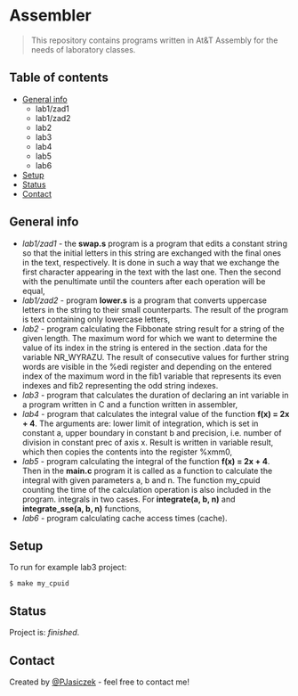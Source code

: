 # Assembler
> This repository contains programs written in At&amp;T Assembly for the needs of laboratory classes.

## Table of contents
* [General info](#general-info)
    * lab1/zad1
    * lab1/zad2
    * lab2
    * lab3
    * lab4
    * lab5
    * lab6
* [Setup](#setup)
* [Status](#status)
* [Contact](#contact)

## General info

* _lab1/zad1_ - the <b>swap.s</b> program is a program that edits a constant string so that the initial letters in this string are exchanged with the final ones in the text, respectively. It is done in such a way that we exchange the first character appearing in the text with the last one. Then the second with the penultimate until the counters after each operation will be equal,
* _lab1/zad2_ - program <b>lower.s</b> is a program that converts uppercase letters in the string to their small counterparts. The result of the program is text containing only lowercase letters,
* _lab2_ - program calculating the Fibbonate string result for a string of the given length. The maximum word for which we want to determine the value of its index in the string is entered in the section .data for the variable NR_WYRAZU. The result of consecutive values for further string words are visible in the %edi register and depending on the entered index of the maximum word in the fib1 variable that represents its even indexes and fib2 representing the odd string indexes. 
* _lab3_ - program that calculates the duration of declaring an int variable in a program written in C and a function written in assembler,
* _lab4_ - program that calculates the integral value of the function <b>f(x) = 2x + 4</b>. The arguments are: lower limit of integration, which is set in constant a, upper boundary in constant b and precision, i.e. number of division in constant prec of axis x. Result is written in variable result, which then copies the contents into the register %xmm0,
* _lab5_ - program calculating the integral of the function <b>f(x) = 2x + 4</b>. Then in the <b>main.c</b> program it is called as a function to calculate the integral with given parameters a, b and n. The function my_cpuid counting the time of the calculation operation is also included in the program. integrals in two cases. For <b>integrate(a, b, n)</b> and <b>integrate_sse(a, b, n)</b> functions,
* _lab6_ - program calculating cache access times (cache).

## Setup
To run for example lab3 project:

```
$ make my_cpuid
```

## Status
Project is: _finished_.

## Contact
Created by [@PJasiczek](https://www.piotrjasiczek.pl/) - feel free to contact me!